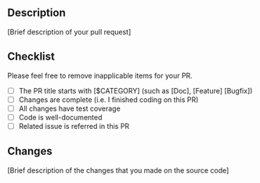 ## Description
\[Brief description of your pull request\]

## Checklist
Please feel free to remove inapplicable items for your PR.

- [ ] The PR title starts with \[$CATEGORY\] (such as \[Doc\], \[Feature\] \[Bugfix\])
- [ ] Changes are complete (i.e. I finished coding on this PR)
- [ ] All changes have test coverage
- [ ] Code is well-documented
- [ ] Related issue is referred in this PR

## Changes
\[Brief description of the changes that you made on the source code\]
